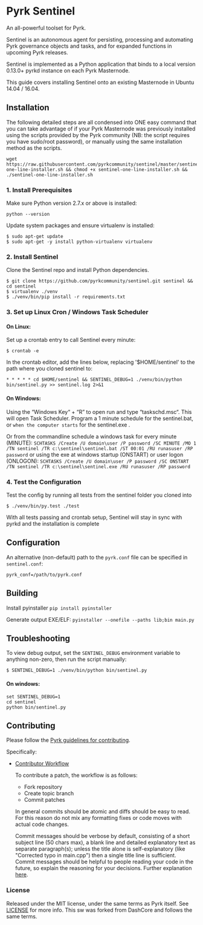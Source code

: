 # Pyrk Sentinel

An all-powerful toolset for Pyrk.

Sentinel is an autonomous agent for persisting, processing and automating Pyrk governance objects and tasks, and for expanded functions in upcoming Pyrk releases.

Sentinel is implemented as a Python application that binds to a local version 0.13.0+ pyrkd instance on each Pyrk Masternode.

This guide covers installing Sentinel onto an existing Masternode in Ubuntu 14.04 / 16.04.


## Installation

The following detailed steps are all condensed into ONE easy command that you can take advantage of if your Pyrk Masternode was  previously installed using the scripts provided by the Pyrk community (NB: the script requires you have sudo/root password), or manually using the same installation method as the scripts.

    wget https://raw.githubusercontent.com/pyrkcommunity/sentinel/master/sentinel-one-line-installer.sh && chmod +x sentinel-one-line-installer.sh && ./sentinel-one-line-installer.sh


### 1. Install Prerequisites

Make sure Python version 2.7.x or above is installed:

    python --version

Update system packages and ensure virtualenv is installed:

    $ sudo apt-get update
    $ sudo apt-get -y install python-virtualenv virtualenv


### 2. Install Sentinel

Clone the Sentinel repo and install Python dependencies.
    
    $ git clone https://github.com/pyrkcommunity/sentinel.git sentinel && cd sentinel
    $ virtualenv ./venv
    $ ./venv/bin/pip install -r requirements.txt


### 3. Set up Linux Cron / Windows Task Scheduler

#### On Linux:

Set up a crontab entry to call Sentinel every minute:

    $ crontab -e

In the crontab editor, add the lines below, replacing '$HOME/sentinel' to the path where you cloned sentinel to:

    * * * * * cd $HOME/sentinel && SENTINEL_DEBUG=1 ./venv/bin/python bin/sentinel.py >> sentinel.log 2>&1
    
#### On Windows:

Using the “Windows Key“ + “R” to open run and type “taskschd.msc“. This will open Task Scheduler. Program a 1 minute schedule for the sentinel.bat, or `when the computer starts` for the sentinel.exe .

Or from the commandline schedule a windows task for every minute (MINUTE):
`SCHTASKS /Create /U domain\user /P password /SC MINUTE /MO 1 /TN sentinel /TR c:\sentinel\sentinel.bat /ST 00:01 /RU runasuser /RP password`
or using the exe at windows startup (ONSTART) or user logon (ONLOGON):
`SCHTASKS /Create /U domain\user /P password /SC ONSTART /TN sentinel /TR c:\sentinel\sentinel.exe /RU runasuser /RP password`


### 4. Test the Configuration

Test the config by running all tests from the sentinel folder you cloned into

    $ ./venv/bin/py.test ./test

With all tests passing and crontab setup, Sentinel will stay in sync with pyrkd and the installation is complete


## Configuration

An alternative (non-default) path to the `pyrk.conf` file can be specified in `sentinel.conf`:

    pyrk_conf=/path/to/pyrk.conf


## Building

Install pyinstaller `pip install pyinstaller`

Generate output EXE/ELF: `pyinstaller --onefile --paths lib;bin main.py`


## Troubleshooting

To view debug output, set the `SENTINEL_DEBUG` environment variable to anything non-zero, then run the script manually:

    $ SENTINEL_DEBUG=1 ./venv/bin/python bin/sentinel.py

#### On windows:

    set SENTINEL_DEBUG=1
    cd sentinel
    python bin/sentinel.py


## Contributing

Please follow the [Pyrk guidelines for contributing](https://github.com/pyrkcommunity/pyrk/blob/master/CONTRIBUTING.md).

Specifically:

* [Contributor Workflow](https://github.com/pyrkcommunity/pyrk/blob/master/CONTRIBUTING.md#contributor-workflow)

    To contribute a patch, the workflow is as follows:

    * Fork repository
    * Create topic branch
    * Commit patches

    In general commits should be atomic and diffs should be easy to read. For this reason do not mix any formatting fixes or code moves with actual code changes.

    Commit messages should be verbose by default, consisting of a short subject line (50 chars max), a blank line and detailed explanatory text as separate paragraph(s); unless the title alone is self-explanatory (like "Corrected typo in main.cpp") then a single title line is sufficient. Commit messages should be helpful to people reading your code in the future, so explain the reasoning for your decisions. Further explanation [here](http://chris.beams.io/posts/git-commit/).


### License

Released under the MIT license, under the same terms as Pyrk itself. See [LICENSE](LICENSE) for more info.
This sw was forked from DashCore and follows the same terms.
